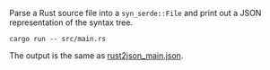 Parse a Rust source file into a `syn_serde::File` and print out a JSON
representation of the syntax tree.

```text
cargo run -- src/main.rs
```

The output is the same as [rust2json_main.json](rust2json_main.json).
